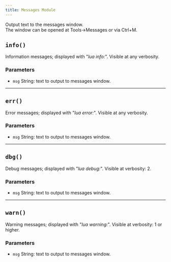 ```yaml
---
title: Messages Module
---
```

Output text to the messages window.  
The window can be opened at Tools->Messages or via Ctrl+M.


## `info()`
Information messages; displayed with "_lua info:_". Visible at any verbosity.

### Parameters
- `msg` String: text to output to messages window.

----
## `err()`
Error messages; displayed with "_lua error:_". Visible at any verbosity.

### Parameters
- `msg` String: text to output to messages window.

----
## `dbg()`
Debug messages; displayed with "_lua debug:_". Visible at verbosity: 2.

### Parameters
- `msg` String: text to output to messages window.

----
## `warn()`
Warning messages; displayed with "_lua warning:_". Visible at verbosity: 1 or higher.

### Parameters
- `msg` String: text to output to messages window.
